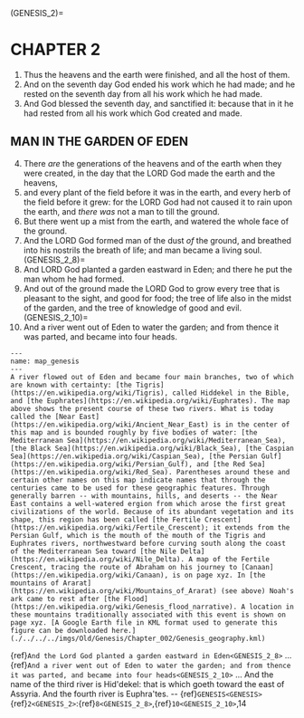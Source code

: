 (GENESIS_2)=
# CHAPTER 2

1. Thus the heavens and the earth were finished, and all the host of them.
1. And on the seventh day God ended his work which he had made; and he rested on the seventh day from all his work which he had made.
1. And God blessed the seventh day, and sanctified it: because that in it he had rested from all his work which God created and made.

## MAN IN THE GARDEN OF EDEN
4. There *are* the generations of the heavens and of the earth when they were created, in the day that the LORD God made the earth and the heavens,
4. and every plant of the field before it was in the earth, and every herb of the field before it grew: for the LORD God had not caused it to rain upon the earth, and *there was* not a man to till the ground.
4. But there went up a mist from the earth, and watered the whole face of the ground.
4. And the LORD God formed man of the dust *of* the ground, and breathed into his nostrils the breath of life; and man became a living soul.
(GENESIS_2_8)=
8. And LORD God planted a garden eastward in Eden; and there he put the man whom he had formed.
8. And out of the ground made the LORD God to grow every tree that is pleasant to the sight, and good for food; the tree of life also in the midst of the garden, and the tree of knowledge of good and evil.
(GENESIS_2_10)=
10. And a river went out of Eden to water the garden; and from thence it was parted, and became into four heads.

```{figure} ./../../../imgs/Old/Genesis/Chapter_002/map.png
---
name: map_genesis
---
A river flowed out of Eden and became four main branches, two of which are known with certainty: [the Tigris](https://en.wikipedia.org/wiki/Tigris), called Hiddekel in the Bible, and [the Euphrates](https://en.wikipedia.org/wiki/Euphrates). The map above shows the present course of these two rivers. What is today called the [Near East](https://en.wikipedia.org/wiki/Ancient_Near_East) is in the center of this map and is bounded roughly by five bodies of water: [the Mediterranean Sea](https://en.wikipedia.org/wiki/Mediterranean_Sea), [the Black Sea](https://en.wikipedia.org/wiki/Black_Sea), [the Caspian Sea](https://en.wikipedia.org/wiki/Caspian_Sea), [the Persian Gulf](https://en.wikipedia.org/wiki/Persian_Gulf), and [the Red Sea](https://en.wikipedia.org/wiki/Red_Sea). Parentheses around these and certain other names on this map indicate names that through the centuries came to be used for these geographic features. Through generally barren -- with mountains, hills, and deserts -- the Near East contains a well-watered ergion from which arose the first great civilizations of the world. Because of its abundant vegetation and its shape, this region has been called [the Fertile Crescent](https://en.wikipedia.org/wiki/Fertile_Crescent); it extends from the Persian Gulf, which is the mouth of the mouth of the Tigris and Euphrates rivers, northwestward before curving south along the coast of the Mediterranean Sea toward [the Nile Delta](https://en.wikipedia.org/wiki/Nile_Delta). A map of the Fertile Crescent, tracing the route of Abraham on his journey to [Canaan](https://en.wikipedia.org/wiki/Canaan), is on page xyz. In [the mountains of Ararat](https://en.wikipedia.org/wiki/Mountains_of_Ararat) (see above) Noah's ark came to rest after [the Flood](https://en.wikipedia.org/wiki/Genesis_flood_narrative). A location in these mountains traditionally associated with this event is shown on page xyz. [A Google Earth file in KML format used to generate this figure can be downloaded here.](./../../../imgs/Old/Genesis/Chapter_002/Genesis_geography.kml)
```

{ref}`And the Lord God planted a garden eastward in Eden<GENESIS_2_8>` ... {ref}`And a river went out of Eden to water the garden; and from thence it was parted, and became into four heads<GENESIS_2_10>` ... And the name of the third river is Hid'dekel: that is which goeth toward the east of Assyria. And the fourth river is Euphra'tes. -- {ref}`GENESIS<GENESIS>` {ref}`2<GENESIS_2>`:{ref}`8<GENESIS_2_8>`,{ref}`10<GENESIS_2_10>`,14